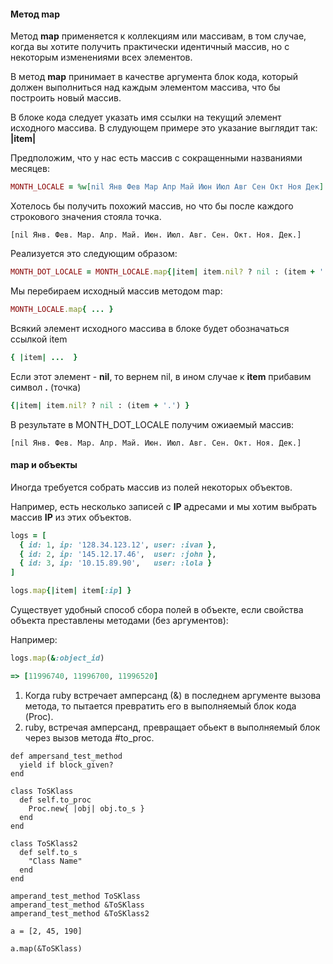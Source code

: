 #### Метод map

Метод **map** применяется к коллекциям или массивам, в том случае, когда вы хотите получить практически идентичный массив, но с некоторым изменениями всех элементов.

В метод **map** принимает в качестве аргумента блок кода, который должен выполниться над каждым элементом массива, что бы построить новый массив.

В блоке кода следует указать имя ссылки на текущий элемент исходного массива. В слудующем примере это указание выглядит так: <b>|item|</b>

Предположим, что у нас есть массив с сокращенными названиями месяцев:

```ruby
MONTH_LOCALE = %w[nil Янв Фев Мар Апр Май Июн Июл Авг Сен Окт Ноя Дек]
```

Хотелось бы получить похожий массив, но что бы после каждого строкового значения стояла точка.

```
[nil Янв. Фев. Мар. Апр. Май. Июн. Июл. Авг. Сен. Окт. Ноя. Дек.]
```

Реализуется это следующим образом:

```ruby
MONTH_DOT_LOCALE = MONTH_LOCALE.map{|item| item.nil? ? nil : (item + '.') }
```

Мы перебираем исходный массив методом map:

```ruby
MONTH_LOCALE.map{ ... }
```

Всякий элемент исходного массива в блоке будет обозначаться ссылкой item

```ruby
{ |item| ...  }
```

Если этот элемент - **nil**, то вернем nil, в ином случае к **item** прибавим символ **.** (точка)

```ruby
{|item| item.nil? ? nil : (item + '.') }
```

В результате в MONTH_DOT_LOCALE получим ожиаемый массив:

```
[nil Янв. Фев. Мар. Апр. Май. Июн. Июл. Авг. Сен. Окт. Ноя. Дек.]
```

#### map и объекты

Иногда требуется собрать массив из полей некоторых объектов.

Например, есть несколько записей с **IP** адресами и мы хотим выбрать массив **IP** из этих объектов.

```ruby
logs = [
  { id: 1, ip: '128.34.123.12', user: :ivan },
  { id: 2, ip: '145.12.17.46',  user: :john },
  { id: 3, ip: '10.15.89.90',   user: :lola }
]
```

```ruby
logs.map{|item| item[:ip] }
```

Существует удобный способ сбора полей в объекте, если свойства объекта преставлены методами (без аргументов):

Например:

```ruby
logs.map(&:object_id)
```

```ruby
=> [11996740, 11996700, 11996520]
```

1) Когда ruby встречает амперсанд (&) в последнем аргументе вызова метода, то пытается превратить его в выполняемый блок кода (Proc).
2) ruby, встречая амперсанд, превращает обьект в выполняемый блок через вызов метода #to_proc.

```
def ampersand_test_method
  yield if block_given?
end

class ToSKlass
  def self.to_proc
    Proc.new{ |obj| obj.to_s }
  end
end

class ToSKlass2
  def self.to_s
    "Class Name"
  end
end

amperand_test_method ToSKlass
amperand_test_method &ToSKlass
amperand_test_method &ToSKlass2

a = [2, 45, 190]

a.map(&ToSKlass)
```
